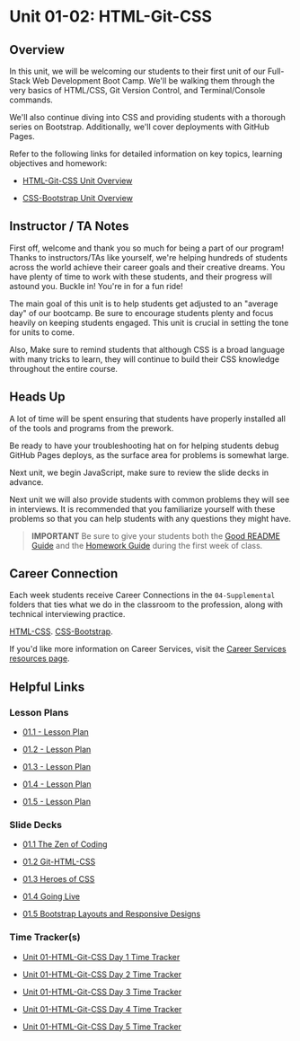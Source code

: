 # Unit 01-02: HTML-Git-CSS

## Overview

In this unit, we will be welcoming our students to their first unit of our Full-Stack Web Development Boot Camp. We'll be walking them through the very basics of HTML/CSS, Git Version Control, and Terminal/Console commands.

We'll also continue diving into CSS and providing students with a thorough series on Bootstrap. Additionally, we'll cover deployments with GitHub Pages.

Refer to the following links for detailed information on key topics, learning objectives and homework:

  * [HTML-Git-CSS Unit Overview](../../../01-Class-Content/01-HTML-Git-CSS/README.md)

  * [CSS-Bootstrap Unit Overview](../../../01-Class-Content/02-CSS-Bootstrap/README.md)

## Instructor / TA Notes

First off, welcome and thank you so much for being a part of our program! Thanks to instructors/TAs like yourself, we're helping hundreds of students across the world achieve their career goals and their creative dreams. You have plenty of time to work with these students, and their progress will astound you. Buckle in! You're in for a fun ride!

The main goal of this unit is to help students get adjusted to an "average day" of our bootcamp. Be sure to encourage students plenty and focus heavily on keeping students engaged. This unit is crucial in setting the tone for units to come.

Also, Make sure to remind students that although CSS is a broad language with many tricks to learn, they will continue to build their CSS knowledge throughout the entire course.

## Heads Up

A lot of time will be spent ensuring that students have properly installed all of the tools and programs from the prework.

Be ready to have your troubleshooting hat on for helping students debug GitHub Pages deploys, as the surface area for problems is somewhat large.

Next unit, we begin JavaScript, make sure to review the slide decks in advance.

Next unit we will also provide students with common problems they will see in interviews. It is recommended that you familiarize yourself with these problems so that you can help students with any questions they might have.

> **IMPORTANT** Be sure to give your students both the [Good README Guide](../../../01-Class-Content/01-HTML-Git-CSS/04-Supplemental/Good-README-Guide/README.md) and the [Homework Guide](../../../01-Class-Content/01-HTML-Git-CSS/04-Supplemental/Homework-Guide/README.md) during the first week of class.

## Career Connection
Each week students receive Career Connections in the `04-Supplemental` folders that ties what we do in the classroom to the profession, along with technical interviewing practice.

[HTML-CSS](../../../01-Class-Content/01-HTML-CSS/04-Supplemental/CAREER-CONNECTION.md).
[CSS-Bootstrap](../../../01-Class-Content/02-CSS-Bootstrap/04-Supplemental/CAREER-CONNECTION.md).

If you'd like more information on Career Services, visit the [Career Services resources page](http://bit.ly/CodingCS).

## Helpful Links

### Lesson Plans

* [01.1 - Lesson Plan](01-Day/01-Day-LessonPlan.md)

* [01.2 - Lesson Plan](02-Day/02-Day-LessonPlan.md)

* [01.3 - Lesson Plan](03-Day/03-Day-LessonPlan.md)

* [01.4 - Lesson Plan](04-Day/04-Day-LessonPlan.md)

* [01.5 - Lesson Plan](05-Day/05-Day-LessonPlan.md)

### Slide Decks

* [01.1 The Zen of Coding](https://docs.google.com/presentation/d/16w9IckM1lvu3L6qATB1XnkJU1bwNnVtQjXJNPfj9lDc/edit?usp=sharing)

* [01.2 Git-HTML-CSS](https://docs.google.com/presentation/d/1-503hnlqNaj-cPjVjq4KA2VyfbDlvcErquBc73qh_ug/edit?usp=sharing)

* [01.3 Heroes of CSS](https://docs.google.com/presentation/d/1KZAUUZv3TfMkQ0WvN3kJejCbm5EZcr9vqVWGM7x_WUA/edit?usp=sharing)

* [01.4 Going Live](https://docs.google.com/presentation/d/1_TFrS_Gy9-wAO3SIHrfpRys7ZRtuVt7PQFoSCslUiEw/edit?usp=sharing)

* [01.5 Bootstrap Layouts and Responsive Designs](https://docs.google.com/presentation/d/1D0UN5gkoBznFUz5RdtTz-PkMuCxaJPqE963ybguOPEc/edit?usp=sharing)

### Time Tracker(s)

  * [Unit 01-HTML-Git-CSS Day 1 Time Tracker](https://docs.google.com/spreadsheets/d/1q6IWOA9IWVEAVZDgITp6uDk0wMDm_yVSHqM6CtPEvSk/edit?usp=sharing)

  * [Unit 01-HTML-Git-CSS Day 2 Time Tracker](https://docs.google.com/spreadsheets/d/17iJQJG14grX0Mj9RAvdFQR5sBv5PgHMhe0VdwNyEF0E/edit?usp=sharing)

  * [Unit 01-HTML-Git-CSS Day 3 Time Tracker](https://docs.google.com/spreadsheets/d/10aVn2TGj08ji_fJ0G2sKhfS7EprRXF2Frvs-9punxN8/edit?usp=sharing)

  * [Unit 01-HTML-Git-CSS Day 4 Time Tracker](https://docs.google.com/spreadsheets/d/1N0ZeL_gR2-W_QwEwyegKS6HJTwqnPrHxnQoXOjRBoVs/edit?usp=sharing)

  * [Unit 01-HTML-Git-CSS Day 5 Time Tracker](https://docs.google.com/spreadsheets/d/1JMOlRLktISQF8jSzqkiUwRXOnoNUDcauwiOtsCH7ufg/edit?usp=sharing)
